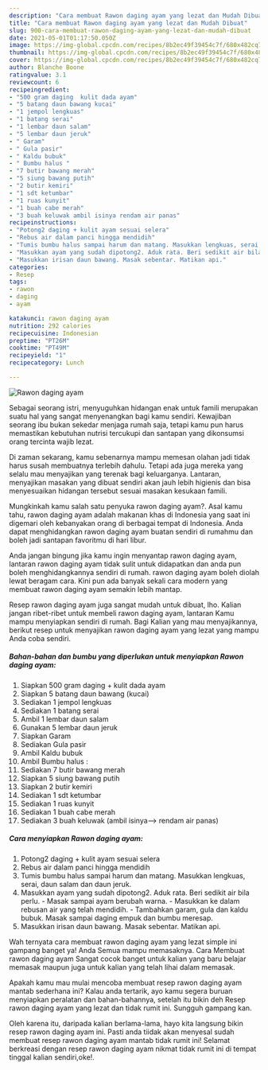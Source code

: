 ```yaml
---
description: "Cara membuat Rawon daging ayam yang lezat dan Mudah Dibuat"
title: "Cara membuat Rawon daging ayam yang lezat dan Mudah Dibuat"
slug: 900-cara-membuat-rawon-daging-ayam-yang-lezat-dan-mudah-dibuat
date: 2021-05-01T01:17:50.050Z
image: https://img-global.cpcdn.com/recipes/8b2ec49f39454c7f/680x482cq70/rawon-daging-ayam-foto-resep-utama.jpg
thumbnail: https://img-global.cpcdn.com/recipes/8b2ec49f39454c7f/680x482cq70/rawon-daging-ayam-foto-resep-utama.jpg
cover: https://img-global.cpcdn.com/recipes/8b2ec49f39454c7f/680x482cq70/rawon-daging-ayam-foto-resep-utama.jpg
author: Blanche Boone
ratingvalue: 3.1
reviewcount: 6
recipeingredient:
- "500 gram daging  kulit dada ayam"
- "5 batang daun bawang kucai"
- "1 jempol lengkuas"
- "1 batang serai"
- "1 lembar daun salam"
- "5 lembar daun jeruk"
- " Garam"
- " Gula pasir"
- " Kaldu bubuk"
- " Bumbu halus "
- "7 butir bawang merah"
- "5 siung bawang putih"
- "2 butir kemiri"
- "1 sdt ketumbar"
- "1 ruas kunyit"
- "1 buah cabe merah"
- "3 buah keluwak ambil isinya rendam air panas"
recipeinstructions:
- "Potong2 daging + kulit ayam sesuai selera"
- "Rebus air dalam panci hingga mendidih"
- "Tumis bumbu halus sampai harum dan matang. Masukkan lengkuas, serai, daun salam dan daun jeruk."
- "Masukkan ayam yang sudah dipotong2. Aduk rata. Beri sedikit air bila perlu. Masak sampai ayam berubah warna. Masukkan ke dalam rebusan air yang telah mendidih.  Tambahkan garam, gula dan kaldu bubuk. Masak sampai daging empuk dan bumbu meresap."
- "Masukkan irisan daun bawang. Masak sebentar. Matikan api."
categories:
- Resep
tags:
- rawon
- daging
- ayam

katakunci: rawon daging ayam 
nutrition: 292 calories
recipecuisine: Indonesian
preptime: "PT26M"
cooktime: "PT49M"
recipeyield: "1"
recipecategory: Lunch

---
```



![Rawon daging ayam](https://img-global.cpcdn.com/recipes/8b2ec49f39454c7f/680x482cq70/rawon-daging-ayam-foto-resep-utama.jpg)

Sebagai seorang istri, menyuguhkan hidangan enak untuk famili merupakan suatu hal yang sangat menyenangkan bagi kamu sendiri. Kewajiban seorang ibu bukan sekedar menjaga rumah saja, tetapi kamu pun harus memastikan kebutuhan nutrisi tercukupi dan santapan yang dikonsumsi orang tercinta wajib lezat.

Di zaman  sekarang, kamu sebenarnya mampu memesan olahan jadi tidak harus susah membuatnya terlebih dahulu. Tetapi ada juga mereka yang selalu mau menyajikan yang terenak bagi keluarganya. Lantaran, menyajikan masakan yang dibuat sendiri akan jauh lebih higienis dan bisa menyesuaikan hidangan tersebut sesuai masakan kesukaan famili. 



Mungkinkah kamu salah satu penyuka rawon daging ayam?. Asal kamu tahu, rawon daging ayam adalah makanan khas di Indonesia yang saat ini digemari oleh kebanyakan orang di berbagai tempat di Indonesia. Anda dapat menghidangkan rawon daging ayam buatan sendiri di rumahmu dan boleh jadi santapan favoritmu di hari libur.

Anda jangan bingung jika kamu ingin menyantap rawon daging ayam, lantaran rawon daging ayam tidak sulit untuk didapatkan dan anda pun boleh menghidangkannya sendiri di rumah. rawon daging ayam boleh diolah lewat beragam cara. Kini pun ada banyak sekali cara modern yang membuat rawon daging ayam semakin lebih mantap.

Resep rawon daging ayam juga sangat mudah untuk dibuat, lho. Kalian jangan ribet-ribet untuk membeli rawon daging ayam, lantaran Kamu mampu menyiapkan sendiri di rumah. Bagi Kalian yang mau menyajikannya, berikut resep untuk menyajikan rawon daging ayam yang lezat yang mampu Anda coba sendiri.

<!--inarticleads1-->

##### Bahan-bahan dan bumbu yang diperlukan untuk menyiapkan Rawon daging ayam:

1. Siapkan 500 gram daging + kulit dada ayam
1. Siapkan 5 batang daun bawang (kucai)
1. Sediakan 1 jempol lengkuas
1. Sediakan 1 batang serai
1. Ambil 1 lembar daun salam
1. Gunakan 5 lembar daun jeruk
1. Siapkan  Garam
1. Sediakan  Gula pasir
1. Ambil  Kaldu bubuk
1. Ambil  Bumbu halus :
1. Sediakan 7 butir bawang merah
1. Siapkan 5 siung bawang putih
1. Siapkan 2 butir kemiri
1. Sediakan 1 sdt ketumbar
1. Sediakan 1 ruas kunyit
1. Sediakan 1 buah cabe merah
1. Sediakan 3 buah keluwak (ambil isinya--&gt; rendam air panas)




<!--inarticleads2-->

##### Cara menyiapkan Rawon daging ayam:

1. Potong2 daging + kulit ayam sesuai selera
1. Rebus air dalam panci hingga mendidih
1. Tumis bumbu halus sampai harum dan matang. Masukkan lengkuas, serai, daun salam dan daun jeruk.
1. Masukkan ayam yang sudah dipotong2. Aduk rata. Beri sedikit air bila perlu. - Masak sampai ayam berubah warna. - Masukkan ke dalam rebusan air yang telah mendidih.  - Tambahkan garam, gula dan kaldu bubuk. Masak sampai daging empuk dan bumbu meresap.
1. Masukkan irisan daun bawang. Masak sebentar. Matikan api.




Wah ternyata cara membuat rawon daging ayam yang lezat simple ini gampang banget ya! Anda Semua mampu memasaknya. Cara Membuat rawon daging ayam Sangat cocok banget untuk kalian yang baru belajar memasak maupun juga untuk kalian yang telah lihai dalam memasak.

Apakah kamu mau mulai mencoba membuat resep rawon daging ayam mantab sederhana ini? Kalau anda tertarik, ayo kamu segera buruan menyiapkan peralatan dan bahan-bahannya, setelah itu bikin deh Resep rawon daging ayam yang lezat dan tidak rumit ini. Sungguh gampang kan. 

Oleh karena itu, daripada kalian berlama-lama, hayo kita langsung bikin resep rawon daging ayam ini. Pasti anda tiidak akan menyesal sudah membuat resep rawon daging ayam mantab tidak rumit ini! Selamat berkreasi dengan resep rawon daging ayam nikmat tidak rumit ini di tempat tinggal kalian sendiri,oke!.

